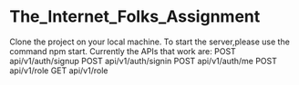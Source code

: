 # The_Internet_Folks_Assignment
Clone the project on your local machine.
To start the server,please use the command npm start.
Currently the APIs that work are:
POST api/v1/auth/signup
POST api/v1/auth/signin
POST api/v1/auth/me
POST api/v1/role
GET api/v1/role

